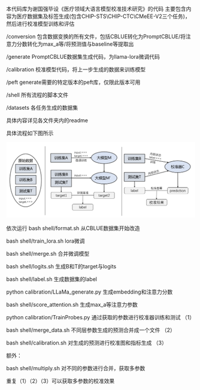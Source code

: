 本代码库为谢国强毕设《医疗领域大语言模型校准技术研究》的代码
主要包含内容为医疗数据集及标签生成(包含CHIP-STS\CHIP-CTC\CMeEE-V2三个任务)，然后进行校准模型训练和评估

/conversion     包含数据变换的所有文件，包括CBLUE转化为PromptCBLUE/将注意力分数转化为max_a等/将预测值与baseline等提取出

/generate       PromptCBLUE数据集生成代码，为llama-lora微调代码

/calibration    校准模型代码，将上一步生成的数据来训练模型

/peft           generate需要的特定版本的peft库，仅限此版本可用

/shell          所有流程的脚本文件

/datasets       各任务生成的数据集

具体内容详见各文件夹内的readme

具体流程如下图所示

![数据集划分图片](./figs/datasets.png)

依次运行
bash shell/format.sh        从CBLUE数据集开始改造

bash shell/train_lora.sh    lora微调

bash shell/merge.sh         合并微调模型

bash shell/logits.sh        生成B和T的target与logits

bash shell/label.sh         生成数据集的label

python calibration/LLaMa_generate.py   生成embedding和注意力分数

bash shell/score_attention.sh          生成max_a等注意力参数

python calibration/TrainProbes.py       通过获取的参数进行校准器训练和测试      （1）

bash shell/merge_data.sh    不同层参数生成的预测合并成一个文件                 （2）

bash shell/calibration.sh   对生成的预测进行校准图和指标生成                   （3）

额外：

bash shell/multiply.sh      对不同的参数进行合并，获取多参数

重复（1）（2）（3）可以获取多参数的校准效果